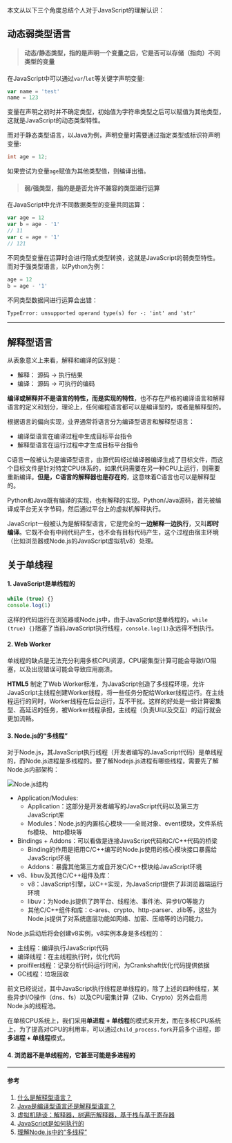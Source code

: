 本文从以下三个角度总结个人对于JavaScript的理解认识：

## 动态弱类型语言
> #### 动态/静态类型，指的是声明一个变量之后，它是否可以存储（指向）不同类型的变量

在JavaScript中可以通过`var`/`let`等关键字声明变量:
```js
var name = 'test'
name = 123
```
变量在声明之初时并不确定类型，初始值为字符串类型之后可以赋值为其他类型，这就是JavaScript的动态类型特性。

而对于静态类型语言，以Java为例，声明变量时需要通过指定类型或标识符声明变量:
```java
int age = 12;
```
如果尝试为变量`age`赋值为其他类型值，则编译出错。

> #### 弱/强类型，指的是是否允许不兼容的类型进行运算

在JavaScript中允许不同数据类型的变量共同运算：
```js
var age = 12
var b = age - '1'
// 11
var c = age + '1'
// 121
```
不同类型变量在运算时会进行隐式类型转换，这就是JavaScript的弱类型特性。而对于强类型语言，以Python为例：
```py
age = 12
b = age - '1'
```
不同类型数据间进行运算会出错：
```
TypeError: unsupported operand type(s) for -: 'int' and 'str'
```
___
## 解释型语言
从表象意义上来看，解释和编译的区别是：
- 解释： 源码 -> 执行结果
- 编译： 源码 -> 可执行的编码

**编译或解释并不是语言的特性，而是实现的特性**，也不存在严格的编译语言和解释语言的定义和划分，理论上，任何编程语言都可以是编译型的，或者是解释型的。

根据语言的偏向实现，业界通常将语言分为编译型语言和解释型语言：
- 编译型语言在编译过程中生成目标平台指令
- 解释型语言在运行过程中才生成目标平台指令

C语言一般被认为是编译型语言，由源代码经过编译器编译生成了目标文件，而这个目标文件是针对特定CPU体系的，如果代码需要在另一种CPU上运行，则需要重新编译。**但是，C语言的解释器也是存在的**，这意味着C语言也可以是解释型的。

Python和Java既有编译的实现，也有解释的实现。Python/Java源码，首先被编译成平台无关字节码，然后通过平台上的虚拟机解释执行。

JavaScript一般被认为是解释型语言，它是完全的**一边解释一边执行**，又叫**即时编译**。它既不会有中间代码产生，也不会有目标代码产生，这个过程由宿主环境（比如浏览器或Node.js的JavaScript虚拟机v8）处理。

## 关于单线程
#### 1. JavaScript是单线程的
```js
while (true) {}
console.log(1)
```
这样的代码运行在浏览器或Node.js中，由于JavaScript是单线程的，`while (true) {}`阻塞了当前JavaScript执行线程，`console.log(1)`永远得不到执行。

#### 2. Web Worker
单线程的缺点是无法充分利用多核CPU资源，CPU密集型计算可能会导致I/O阻塞，以及出现错误可能会导致应用崩溃。

**HTML5** 制定了Web Worker标准，为JavaScript创造了多线程环境，允许JavaScript主线程创建Worker线程，将一些任务分配给Worker线程运行。在主线程运行的同时，Worker线程在后台运行，互不干扰。这样的好处是一些计算密集型、高延迟的任务，被Worker线程承担，主线程（负责UI以及交互）的运行就会更加流畅。

#### 3. Node.js的“多线程”
对于Node.js，其JavaScript执行线程（开发者编写的JavaScript代码）是单线程的，而Node.js进程是多线程的。要了解Nodejs.js进程有哪些线程，需要先了解Node.js内部架构：

![Node.js结构](https://image-static.segmentfault.com/411/182/4111821277-577a300546802_articlex)

- Application/Modules: 
  - Application：这部分是开发者编写的JavaScript代码以及第三方JavaScript库
  - Modules：Node.js的内置核心模块——全局对象、event模块，文件系统fs模块、 http模块等
- Bindings + Addons：可以看做是连接JavaScript代码和C/C++代码的桥梁
  - Binding的作用是把用C/C++编写的Node.js使用的核心模块接口暴露给JavaScript环境
  - Addons：暴露其他第三方或自开发C/C++模块给JavaScript环境
- v8、libuv及其他C/C++组件及库：
  - v8：JavaScript引擎，以C++实现，为JavaScript提供了非浏览器端运行环境
  - libuv：为Node.js提供了跨平台、线程池、事件池、异步I/O等能力
  - 其他C/C++组件和库：c-ares、crypto、http-parser、zlib等，这些为Node.js提供了对系统底层功能如网络、加密、压缩等的访问能力。

Node.js启动后将会创建v8实例，v8实例本身是多线程的：
- 主线程：编译执行JavaScript代码
- 编译线程：在主线程执行时，优化代码
- proifiler线程：记录分析代码运行时间，为Crankshaft优化代码提供依据
- GC线程：垃圾回收

前文已经说过，其中JavaScript执行线程是单线程的，除了上述的四种线程，某些异步I/O操作（dns、fs）以及CPU密集计算（Zlib、Crypto）另外会启用Node.js的线程池。

在单核CPU系统上，我们采用**单进程 + 单线程**的模式来开发，而在多核CPU系统上，为了提高对CPU的利用率，可以通过`child_process.fork`开启多个进程，即**多进程 + 单线程**模式。

#### 4. 浏览器不是单线程的，它甚至可能是多进程的

___
#### 参考
1. [什么是解释型语言？](https://www.zhihu.com/question/268303059)
2. [Java是编译型语言还是解释型语言？](https://www.zhihu.com/question/19608553)
3. [虚拟机随谈：解释器，树遍历解释器，基于栈与基于寄存器](https://www.iteye.com/blog/rednaxelafx-492667)
4. [JavaScript是如何执行的](https://segmentfault.com/a/1190000020438413)
5. [理解Node.js中的“多线程”](https://zhuanlan.zhihu.com/p/74879045)